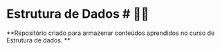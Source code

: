 # Estrutura de Dados # 👨‍🎓
**Repositório criado para armazenar conteúdos aprendidos no curso de Estrutura de dados. **
